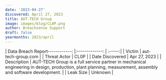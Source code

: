 ```yaml
---
date: '2023-04-27'
discovered: April 27, 2023
title: AUT-TECH Group
image: images/blog/CL0P.png
author: Breachsense Support
draft: false
yearmonths: 2023/april
---
```


| Data Breach Report------------:     |:-------------:    | :-----:|
| Victim      | aut-tech-group.com      | 
| Threat Actor      | CL0P      | 
| Date Discovered      | Apr 27, 2023      | 
| Description      | AUT-TECH Group is a full service partner in mechanical engineering in design, production, plant planning, measurement, assembly and software development.      | 
| Leak Size      | Unknown      | 

